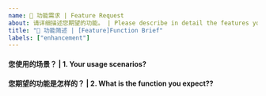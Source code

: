 ```yaml
---
name: 🚀 功能需求 | Feature Request
about: 请详细描述您期望的功能。 | Please describe in detail the features you expect.
title: "🚀 功能简述 | [Feature]Function Brief"
labels: ["enhancement"]
---
```


<!-- 请在您提交期望的功能之前，回答以下这些问题。 | Please answer these questions before you submit the desired feature. -->

#### 您使用的场景？ | 1. Your usage scenarios?

#### 您期望的功能是怎样的？ | 2. What is the function you expect??
